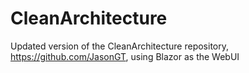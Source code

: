 # CleanArchitecture
Updated version of the CleanArchitecture repository, https://github.com/JasonGT, using Blazor as the WebUI
